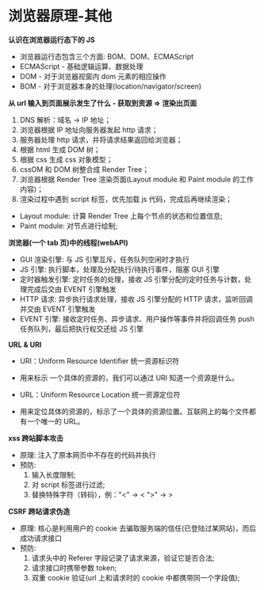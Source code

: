 # 浏览器原理-其他

**认识在浏览器运行态下的 JS**

- 浏览器运行态包含三个方面: BOM、DOM、ECMAScript
- ECMAScript - 基础逻辑运算、数据处理
- DOM - 对于浏览器视窗内 dom 元素的相应操作
- BOM - 对于浏览器本身的处理(location/navigator/screen)

**从 url 输入到页面展示发生了什么 - 获取到资源 => 渲染出页面**

1. DNS 解析：域名 → IP 地址；
2. 浏览器根据 IP 地址向服务器发起 http 请求；
3. 服务器处理 http 请求，并将请求结果返回给浏览器；
4. 根据 html 生成 DOM 树；
5. 根据 css 生成 css 对象模型；
6. cssOM 和 DOM 树整合成 Render Tree；
7. 浏览器根据 Render Tree 渲染页面(Layout module 和 Paint module 的工作内容)；
8. 渲染过程中遇到 script 标签，优先加载 js 代码，完成后再继续渲染；

- Layout module: 计算 Render Tree 上每个节点的状态和位置信息;
- Paint module: 对节点进行绘制;

**浏览器(一个 tab 页)中的线程(webAPI)**

- GUI 渲染引擎: 与 JS 引擎互斥，任务队列空闲时才执行
- JS 引擎: 执行脚本，处理及分配执行/待执行事件，阻塞 GUI 引擎
- 定时器触发引擎: 定时任务的处理，接收 JS 引擎分配的定时任务与计数，处理完成后交由 EVENT 引擎触发
- HTTP 请求: 异步执行请求处理，接收 JS 引擎分配的 HTTP 请求，监听回调并交由 EVENT 引擎触发
- EVENT 引擎: 接收定时任务、异步请求、用户操作等事件并将回调任务 push 任务队列，最后把执行权交还给 JS 引擎

**URL & URI**

- URI：Uniform Resource Identifier 统一资源标识符
- 用来标示 一个具体的资源的，我们可以通过 URI 知道一个资源是什么。

- URL：Uniform Resource Location 统一资源定位符
- 用来定位具体的资源的，标示了一个具体的资源位置。互联网上的每个文件都有一个唯一的 URL。

**xss 跨站脚本攻击**

- 原理: 注入了原本网页中不存在的代码并执行
- 预防:
  1. 输入长度限制;
  2. 对 script 标签进行过滤;
  3. 替换特殊字符（转码），例："<" → &lt; ">" → &gt;

**CSRF 跨站请求伪造**

- 原理: 核心是利用用户的 cookie 去骗取服务端的信任(已登陆过某网站)，而后成功请求接口
- 预防:
  1. 请求头中的 Referer 字段记录了请求来源，验证它是否合法;
  2. 请求接口时携带参数 token;
  3. 双重 cookie 验证(url 上和请求时的 cookie 中都携带同一个字段值);
